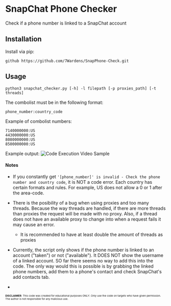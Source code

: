 # SnapChat Phone Checker

Check if a phone number is linked to a SnapChat account

## Installation

Install via pip:

    github https://github.com/7Wardens/SnapPhone-Check.git



## Usage

```python3 snapchat_checker.py [-h] -l filepath [-p proxies_path] [-t threads]```

The combolist must be in the following format:

```phone_number:country_code```

Example of combolist numbers:

```
7140000000:US
4430000000:US
8080000000:US
8500000000:US
```

Example output:
![Code Execution Video Sample](https://github.com/7Wardens/SnapPhone-Check/blob/master/VideoExample/exec_example.gif)

#### Notes
- If you constantly get ```'[phone_number]' is invalid - Check the phone number and country code```, it is NOT a code error. Each country has certain formats and rules. For example, US does not allow a 0 or 1 after the area-code.

- There is the posibility of a bug when using proxies and too many threads. Because the way threads are handled, if there are more threads than proxies the request will be made with no proxy. Also, if a thread does not have an available proxy to change into when a request fails it may cause an error. 
    - It is recommended to have at least double the amount of threads as proxies

- Currently, the script only shows if the phone number is linked to an account ("taken") or not ("available"). It DOES NOT show the username of a linked account. SO far there seems no way to add this into the code. The only way would this is possible is by grabbing the linked phone numbers, add them to a phone's contact and check SnapChat's add contacts tab. 
- 
<sub><sup><sub>**DISCLAIMER**: This code was created for educational purposes ONLY. Only use the code on targets who have given permission. The author is not responsible for any malicious use. </sub></sup></sub>
